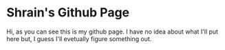 # Shrain's Github Page

 Hi, as you can see this is my github page. I have no idea about what I'll put here but, 
 I guess I'll evetually figure something out.